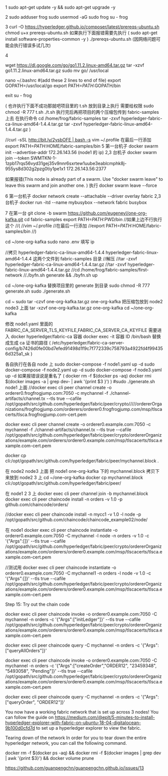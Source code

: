 1
sudo apt-get update -y && sudo apt-get upgrade -y

2
sudo adduser frog
sudo usermod -aG sudo frog
su - frog

3
curl -O https://hyperledger.github.io/composer/latest/prereqs-ubuntu.sh
chmod u+x prereqs-ubuntu.sh
如果执行下面报错需要先执行
(
sudo apt-get install software-properties-common -y
)
./prereqs-ubuntu.sh (因网络问题可能会执行错误多试几次)

4

wget https://dl.google.com/go/go1.11.2.linux-amd64.tar.gz
tar -xzvf go1.11.2.linux-amd64.tar.gz
sudo mv go/ /usr/local

nano ~/.bashrc
#(add these 2 lines to end of file)
export GOPATH=/usr/local/go
export PATH=$PATH:$GOPATH/bin

exit
su - frog

(
也许执行下面不成功那就吧项目里的 t.sh 放到目录上执行 需要给权限
sudo chmod -R 777 t.sh
./t.sh
执行完后再把项目的两个压缩包传到 fabric-samples 上去 在执行命令
cd /home/frog/fabric-samples
tar -zxvf hyperledger-fabric-ca-linux-amd64-1.4.4.tar.gz
tar -zxvf hyperledger-fabric-linux-amd64-1.4.4.tar.gz
)

//curl -sSL http://bit.ly/2ysbOFE | bash -s
vim ~/.profile
在最后一行添加
export PATH=$PATH:$HOME/fabric-samples/bin
5
第一台机子
docker swarm init --advertise-addr 172.26.143.56 (node1 的 ip)
2,3 台机子
docker swarm join --token SWMTKN-1-1zpb17rqs56vyd31gej35v9nnr6sxrtew1uube3eablcmphk8j-955ys8d302g2pzg0tiy1pe1x1 172.26.143.56:2377

如果报错(This node is already part of a swarm. Use "docker swarm leave" to leave this swarm and join another one. )
执行 docker swarm leave --force

6
第一台机子
docker network create --attachable --driver overlay fabric
2,3 台机子
docker run -itd --name mybusybox --network fabric busybox

7 在第一台
git clone -b swarm https://github.com/eugeneyl/one-org-kafka.git
cd fabric-samples
export PATH=$PATH:$PWD/bin
//如果上边不行执行这个
//(
//vim ~/.profile
//在最后一行添加
//export PATH=$PATH:$HOME/fabric-samples/bin
//)

cd ~/one-org-kafka
sudo nano .env
填写 ip

//拷贝 hyperledger-fabric-ca-linux-amd64-1.4.4 hyperledger-fabric-linux-amd64-1.4.4 这两个文件到 fabric-samples 目录
//解压
//tar -zxvf hyperledger-fabric-ca-linux-amd64-1.4.4.tar.gz
//tar -zxvf hyperledger-fabric-linux-amd64-1.4.4.tar.gz
//cd /home/frog/fabric-samples/first-network
//./byfn.sh generate && ./byfn.sh up

cd ~/one-org-kafka
替换项目里的 generate 到目录
sudo chmod -R 777 generate.sh
sudo ./generate.sh

cd ~
sudo tar -czvf one-org-kafka.tar.gz one-org-kafka
把压缩包放到 node2 node3 上面
tar -xzvf one-org-kafka.tar.gz one-org-kafka
cd ~/one-org-kafka

修改 node1.yaml 里面的 FABRIC_CA_SERVER_TLS_KEYFILE,FABRIC_CA_SERVER_CA_KEYFILE
需要进入 docker hyperledger/fabric-ca 容器 docker exec -it 容器 ID /bin/bash
替换成生成 ca 证书的路径
(
/etc/hyperledger/fabric-ca-server-config/b7426d0fe00bd7efed91498d1f9c7f772339c758793a4922fd4f994356d325a1_sk
)

各自执行在各自 node 上
sudo docker-compose -f node1.yaml up -d
sudo docker-compose -f node2.yaml up -d
sudo docker-compose -f node3.yaml up -d
如果报错误说是重名了
(
docker rm -f $(docker ps -aq)
  docker rmi  $(docker images -a | grep dev- | awk '{print \$3 }')
)
#sudo ./generate.sh
node1 上面
//docker exec cli peer channel create -o orderer0.frogfrogjump.com:7050 -c mychannel -f ./channel-artifacts/channel.tx --tls true --cafile /opt/gopath/src/github.com/hyperledger/fabric/peer/crypto/////ordererOrganizations/frogfrogjump.com/orderers/orderer0.frogfrogjump.com/msp/tlscacerts/tlsca.frogfrogjump.com-cert.pem

docker exec cli peer channel create -o orderer0.example.com:7050 -c mychannel -f ./channel-artifacts/channel.tx --tls true --cafile /opt/gopath/src/github.com/hyperledger/fabric/peer/crypto/ordererOrganizations/example.com/orderers/orderer0.example.com/msp/tlscacerts/tlsca.example.com-cert.pem

docker cp cli:/opt/gopath/src/github.com/hyperledger/fabric/peer/mychannel.block .

在 node2 node3 上面
把 node1 one-org-kafka 下的 mychannel.block 拷贝下来放到 node2 3 上
cd ~/one-org-kafka
docker cp mychannel.block cli:/opt/gopath/src/github.com/hyperledger/fabric/peer/

在 node1 2 3 上
docker exec cli peer channel join -b mychannel.block
docker exec cli peer chaincode install -n orders -v 1.0 -p github.com/chaincode/orders/
 
//docker exec cli peer chaincode install -n mycc1 -v 1.0 -l node -p /opt/gopath/src/github.com/chaincode/chaincode_example02/node/

在 node1
docker exec cli peer chaincode instantiate -o orderer0.example.com:7050 -C mychannel -l node -n orders -v 1.0 -c '{"Args":[]}' --tls true --cafile /opt/gopath/src/github.com/hyperledger/fabric/peer/crypto/ordererOrganizations/example.com/orderers/orderer0.example.com/msp/tlscacerts/tlsca.example.com-cert.pem

//测试用
docker exec cli peer chaincode instantiate -o orderer0.example.com:7050 -C mychannel1 -n orders -l node -v 1.0 -c '{"Args":[]}' --tls true --cafile /opt/gopath/src/github.com/hyperledger/fabric/peer/crypto/ordererOrganizations/example.com/orderers/orderer0.example.com/msp/tlscacerts/tlsca.example.com-cert.pem

Step 15: Try out the chain code

docker exec cli peer chaincode invoke -o orderer0.example.com:7050 -C mychannel -n orders -c '{"Args":["initLedger"]}' --tls true --cafile /opt/gopath/src/github.com/hyperledger/fabric/peer/crypto/ordererOrganizations/example.com/orderers/orderer0.example.com/msp/tlscacerts/tlsca.example.com-cert.pem


docker exec cli peer chaincode query -C mychannel -n orders -c '{"Args":["queryAllOrders"]}'

docker exec cli peer chaincode invoke -o orderer0.example.com:7050 -C mychannel -n orders -c '{"Args":["createOrder","ORDER12", "23459348", "5493058", "Pending"]}' --tls true --cafile /opt/gopath/src/github.com/hyperledger/fabric/peer/crypto/ordererOrganizations/example.com/orderers/orderer0.example.com/msp/tlscacerts/tlsca.example.com-cert.pem

docker exec cli peer chaincode query -C mychannel -n orders -c '{"Args":["queryOrder", "ORDER12"]}'

You now have a working fabric network that is set up across 3 nodes! You can follow the guide on https://medium.com/@eplt/5-minutes-to-install-hyperledger-explorer-with-fabric-on-ubuntu-18-04-digitalocean-9b100d0cfd7d to set up a hyperledger explorer to view the fabric.

Tearing down of the network
In order for you to tear down the entire hyperledger network, you can call the following command.

docker rm -f $(docker ps -aq) && docker rmi -f $(docker images | grep dev | awk '{print \$3}') && docker volume prune

https://github.com/guanpengchn/guanpengchn.github.io/issues/13
